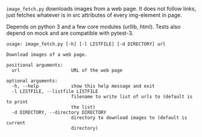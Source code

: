 `image_fetch.py` downloads images from a web page. It does not follow links, just fetches whatever is in src attributes of every img-element in page.

Depends on python 3 and a few core modules (urllib, html). Tests also depend on mock and are compatible with pytest-3.

    usage: image_fetch.py [-h] [-l LISTFILE] [-d DIRECTORY] url

    Download images of a web page.

    positional arguments:
      url                   URL of the web page

    optional arguments:
      -h, --help            show this help message and exit
      -l LISTFILE, --listfile LISTFILE
                            filename to write list of urls to (default is to print
                            the list)
      -d DIRECTORY, --directory DIRECTORY
                            directory to download images to (default is current
                            directory)
